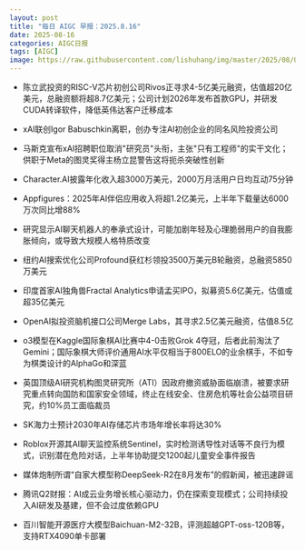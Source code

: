 ```yaml
---
layout: post
title: "每日 AIGC 早报：2025.8.16"
date: 2025-08-16
categories: AIGC日报
tags: [AIGC]
image: https://raw.githubusercontent.com/lishuhang/img/master/2025/08/0816-d.webp
---
```


- 陈立武投资的RISC-V芯片初创公司Rivos正寻求4-5亿美元融资，估值超20亿美元，总融资额将超8.7亿美元；公司计划2026年发布首款GPU，并研发CUDA转译软件，降低英伟达客户迁移成本

- xAI联创Igor Babuschkin离职，创办专注AI初创企业的同名风险投资公司

- 马斯克宣布xAI招聘职位取消"研究员"头衔，主张"只有工程师"的实干文化；供职于Meta的图灵奖得主杨立昆警告这将扼杀突破性创新

- Character.AI披露年化收入超3000万美元，2000万月活用户日均互动75分钟

- Appfigures：2025年AI伴侣应用收入将超1.2亿美元，上半年下载量达6000万次同比增88%

- 研究显示AI聊天机器人的奉承式设计，可能加剧年轻及心理脆弱用户的自我膨胀倾向，或导致大规模人格特质改变

- 纽约AI搜索优化公司Profound获红杉领投3500万美元B轮融资，总融资5850万美元

- 印度首家AI独角兽Fractal Analytics申请孟买IPO，拟募资5.6亿美元，估值或超35亿美元

- OpenAI拟投资脑机接口公司Merge Labs，其寻求2.5亿美元融资，估值8.5亿

- o3模型在Kaggle国际象棋AI比赛中4-0击败Grok 4夺冠，后者此前淘汰了Gemini；国际象棋大师评价通用AI水平仅相当于800ELO的业余棋手，不如专为棋类设计的AlphaGo和深蓝

- 英国顶级AI研究机构图灵研究所（ATI）因政府撤资威胁面临崩溃，被要求研究重点转向国防和国家安全领域，终止在线安全、住房危机等社会公益项目研究，约10%员工面临裁员

- SK海力士预计2030年AI存储芯片市场年增长率将达30%

- Roblox开源其AI聊天监控系统Sentinel，实时检测诱导性对话等不良行为模式，识别潜在危险对话，上半年协助提交1200起儿童安全事件报告

- 媒体炮制所谓“自家大模型称DeepSeek-R2在8月发布”的假新闻，被迅速辟谣

- 腾讯Q2财报：AI成云业务增长核心驱动力，仍在探索变现模式；公司持续投入AI研发及基建，但不会过度依赖GPU

- 百川智能开源医疗大模型Baichuan-M2-32B，评测超越GPT-oss-120B等，支持RTX4090单卡部署